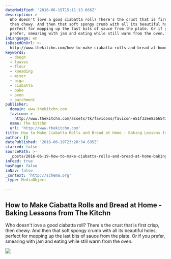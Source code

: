 ```yaml
---
dateModified: '2016-06-19T15:11:13.666Z'
description: >-
  Who doesn't love a good ciabatta roll? There's the crust that is first crisp,
  then chewy. And then that soft spongy crumb with all its beautiful holes,
  perfect for mopping up the last bits of sauce from the plate. Or if you
  prefer, smearing with jam and eating while still warm from the oven.
inLanguage: en
isBasedOnUrl: >-
  http://www.thekitchn.com/how-to-make-ciabatta-rolls-and-bread-at-home-baking-lessons-from-the-kitchn-159913
keywords:
  - dough
  - loaves
  - flour
  - kneading
  - mixer
  - biga
  - ciabatta
  - bake
  - oven
  - parchment
publisher:
  domain: www.thekitchn.com
  favicon: >-
    http://www.thekitchn.com/assets/tk/favicons/favicon-e51f32ee82b654198166dd1fae8e39eaac7bde4926c204b3a1512d8bdfdcf79e.ico
  name: The Kitchn
  url: 'http://www.thekitchn.com'
title: How to Make Ciabatta Rolls and Bread at Home - Baking Lessons from The Kitchn
author: []
datePublished: '2016-06-19T23:20:34.635Z'
starred: false
sourcePath: >-
  _posts/2016-06-19-how-to-make-ciabatta-rolls-and-bread-at-home-baking-lesson.md
inFeed: true
hasPage: false
inNav: false
_context: 'http://schema.org'
_type: MediaObject

---
```

<article style=""><h1>How to Make Ciabatta Rolls and Bread at Home - Baking Lessons from The Kitchn</h1><p>Who doesn't love a good ciabatta roll? There's the crust that is first crisp, then chewy. And then that soft spongy crumb with all its beautiful holes, perfect for mopping up the last bits of sauce from the plate. Or if you prefer, smearing with jam and eating while still warm from the oven.</p><img src="http://p-fst2.pixstatic.com/51bb5505d9127e731f00004d._w.1500_s.fit_.jpg" /></article>